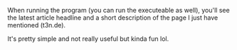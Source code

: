 When running the program (you can run the executeable as well), you'll see the latest article headline and a short description of the page I just have mentioned (t3n.de).

It's pretty simple and not really useful but kinda fun lol. 
